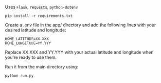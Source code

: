 Uses `Flask`, `requests`, `python-dotenv`

```
pip install -r requirements.txt
```

Create a .env file in the app/ directory and add the following lines with your desired latitude and longitude:

```
HOME_LATITUDE=XX.XXX
HOME_LONGITUDE=YY.YYY
```
Replace XX.XXX and YY.YYY with your actual latitude and longitude when you're ready to use them.

Run it from the main directory using:
```
python run.py
```
